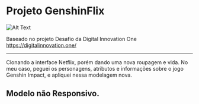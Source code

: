 # Projeto GenshinFlix 


![Alt Text](http://i.imgur.com/OKPxOiSh.gif)


Baseado no projeto Desafio da Digital Innovation One https://digitalinnovation.one/

---

Clonando a interface Netflix, porém dando uma nova roupagem e vida. No meu caso, peguei os personagens, atributos e informações sobre o jogo Genshin Impact, e apliquei nessa modelagem nova.


## Modelo não Responsivo.


